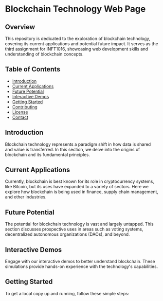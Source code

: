 # Blockchain Technology Web Page

## Overview
This repository is dedicated to the exploration of blockchain technology, covering its current applications and potential future impact. It serves as the third assignment for INFT1016, showcasing web development skills and understanding of blockchain concepts.

## Table of Contents
- [Introduction](#introduction)
- [Current Applications](#current-applications)
- [Future Potential](#future-potential)
- [Interactive Demos](#interactive-demos)
- [Getting Started](#getting-started)
- [Contributing](#contributing)
- [License](#license)
- [Contact](#contact)

## Introduction
Blockchain technology represents a paradigm shift in how data is shared and value is transferred. In this section, we delve into the origins of blockchain and its fundamental principles.

## Current Applications
Currently, blockchain is best known for its role in cryptocurrency systems, like Bitcoin, but its uses have expanded to a variety of sectors. Here we explore how blockchain is being used in finance, supply chain management, and other industries.

## Future Potential
The potential for blockchain technology is vast and largely untapped. This section discusses prospective uses in areas such as voting systems, decentralized autonomous organizations (DAOs), and beyond.

## Interactive Demos
Engage with our interactive demos to better understand blockchain. These simulations provide hands-on experience with the technology's capabilities.

## Getting Started
To get a local copy up and running, follow these simple steps:
